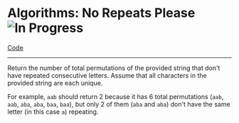 # Algorithms: No Repeats Please ![In Progress](https://img.shields.io/badge/Progress-In%20Progress-yellow?style=plastic)

[Code](./no-repeats-please.js)
___
Return the number of total permutations of the provided string that don't have repeated consecutive letters. Assume that all characters in the provided string are each unique.

For example, `aab` should return 2 because it has 6 total permutations (`aab`, `aab`, `aba`, `aba`, `baa`, `baa`), but only 2 of them (`aba` and `aba`) don't have the same letter (in this case `a`) repeating.